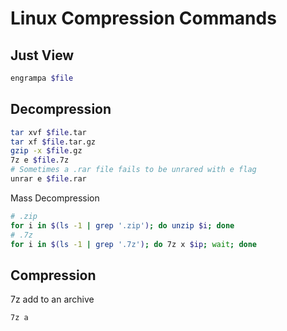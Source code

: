 # Linux Compression Commands

## Just View 

```bash
engrampa $file
```

## Decompression

```bash
tar xvf $file.tar
tar xf $file.tar.gz
gzip -x $file.gz
7z e $file.7z
# Sometimes a .rar file fails to be unrared with e flag 
unrar e $file.rar
```

Mass Decompression
```bash
# .zip
for i in $(ls -1 | grep '.zip'); do unzip $i; done
# .7z
for i in $(ls -1 | grep '.7z'); do 7z x $ip; wait; done

```

## Compression

7z add to an archive
```
7z a 
```